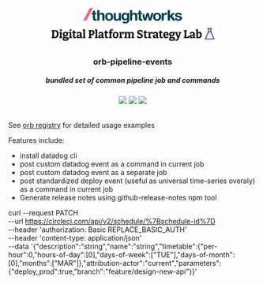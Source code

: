 <div align="center">
	<p>
		<img alt="Thoughtworks Logo" src="https://raw.githubusercontent.com/ThoughtWorks-DPS/static/master/thoughtworks_flamingo_wave.png?sanitize=true" width=200 />
    <br />
		<img alt="DPS Title" src="https://raw.githubusercontent.com/ThoughtWorks-DPS/static/master/dps_lab_title.png" width=350/>
	</p>
  <h3>orb-pipeline-events</h3>
  <h5>bundled set of common pipeline job and commands</h5>
  <a href="https://app.circleci.com/pipelines/github/ThoughtWorks-DPS/orb-pipeline-events"><img src="https://circleci.com/gh/ThoughtWorks-DPS/orb-pipeline-events.svg?style=shield"></a> <a href="https://badges.circleci.com/orbs/twdps/pipeline-events.svg"><img src="https://badges.circleci.com/orbs/twdps/pipeline-events.svg"></a> <a href="https://opensource.org/licenses/MIT"><img src="https://img.shields.io/badge/license-MIT-blue.svg"></a>
</div>
<br />

See [orb registry](https://circleci.com/developer/orbs/orb/twdps/pipeline-events) for detailed usage examples

Features include:

- install datadog cli
- post custom datadog event as a command in current job
- post custom datadog event as a separate job
- post standardized deploy event (useful as universal time-series overaly) as a command in current job
- Generate release notes using github-release-notes npm tool

curl --request PATCH \
  --url https://circleci.com/api/v2/schedule/%7Bschedule-id%7D \
  --header 'authorization: Basic REPLACE_BASIC_AUTH' \
  --header 'content-type: application/json' \
  --data '{"description":"string","name":"string","timetable":{"per-hour":0,"hours-of-day":[0],"days-of-week":["TUE"],"days-of-month":[0],"months":["MAR"]},"attribution-actor":"current","parameters":{"deploy_prod":true,"branch":"feature/design-new-api"}}'